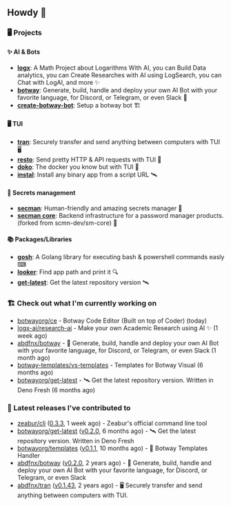 ## Howdy 👋

### 🖥️ Projects

#### ✨ AI & Bots

- [**logx**](https://lx.hop.sh): A Math Project about Logarithms With AI, you can Build Data analytics, you can Create Researches with AI using LogSearch, you can Chat with LogAI, and more ✨
- [**botway**](https://github.com/abdfnx/botway): Generate, build, handle and deploy your own AI Bot with your favorite language, for Discord, or Telegram, or even Slack 🤖
- [**create-botway-bot**](https://github.com/abdfnx/create-botway-bot): Setup a botway bot 🏗️

#### 🖥 TUI

- [**tran**](https://github.com/abdfnx/tran): Securely transfer and send anything between computers with TUI 🖥
- [**resto**](https://github.com/abdfnx/resto): Send pretty HTTP & API requests with TUI 🔗
- [**doko**](https://github.com/abdfnx/doko): The docker you know but with TUI 🐳
- [**instal**](https://github.com/abdfnx/instal): Install any binary app from a script URL 🛰️

#### 🔐 Secrets management

- [**secman**](https://github.com/scmn-dev/secman): Human-friendly and amazing secrets manager 👊
- [**secman core**](https://github.com/scmn-dev/core): Backend infrastructure for a password manager products. (forked from scmn-dev/sm-core) 📡️

#### 📚 Packages/Libraries

- [**gosh**](https://github.com/abdfnx/gosh): A Golang library for executing bash & powershell commands easly ⌨
- [**looker**](https://github.com/abdfnx/looker): Find app path and print it 🔍
- [**get-latest**](https://github.com/scmn-dev/get-latest): Get the latest repository version 🛰️

### 🏗️ Check out what I'm currently working on


- [botwayorg/ce](https://github.com/botwayorg/ce) - Botway Code Editor (Built on top of Coder) (today)
- [logx-ai/research-ai](https://github.com/logx-ai/research-ai) - Make your own Academic Research using AI ✨ (1 week ago)
- [abdfnx/botway](https://github.com/abdfnx/botway) - 🤖 Generate, build, handle and deploy your own AI Bot with your favorite language, for Discord, or Telegram, or even Slack (1 month ago)
- [botway-templates/vs-templates](https://github.com/botway-templates/vs-templates) - Templates for Botway Visual (6 months ago)
- [botwayorg/get-latest](https://github.com/botwayorg/get-latest) - 🛰️ Get the latest repository version. Written in Deno Fresh (6 months ago)

### 🔭 Latest releases I've contributed to

- [zeabur/cli](https://github.com/zeabur/cli) ([0.3.3](https://github.com/zeabur/cli/releases/tag/0.3.3), 1 week ago) - Zeabur&#39;s official command line tool
- [botwayorg/get-latest](https://github.com/botwayorg/get-latest) ([v0.2.0](https://github.com/botwayorg/get-latest/releases/tag/v0.2.0), 6 months ago) - 🛰️ Get the latest repository version. Written in Deno Fresh
- [botwayorg/templates](https://github.com/botwayorg/templates) ([v0.1.1](https://github.com/botwayorg/templates/releases/tag/v0.1.1), 10 months ago) - 🎲 Botway Templates Handler
- [abdfnx/botway](https://github.com/abdfnx/botway) ([v0.2.0](https://github.com/abdfnx/botway/releases/tag/v0.2.0), 2 years ago) - 🤖 Generate, build, handle and deploy your own AI Bot with your favorite language, for Discord, or Telegram, or even Slack
- [abdfnx/tran](https://github.com/abdfnx/tran) ([v0.1.43](https://github.com/abdfnx/tran/releases/tag/v0.1.43), 2 years ago) - 🖥 Securely transfer and send anything between computers with TUI.
